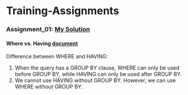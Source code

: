 # Training-Assignments
### Assignment_01: [My Solution](https://github.com/zmei1997/Training-Assignments/blob/main/Day1/Zhongxiao_Mei_Solution_for_assignment1.sql)

#### Where vs. Having [document](https://github.com/zmei1997/Training-Assignments/blob/main/Day2/WHERE_vs_HAVING.docx)
Difference between WHERE and HAVING:
1.	When the query has a GROUP BY clause, WHERE can only be used before GROUP BY, while HAVING can only be used after GROUP BY.
2.	We cannot use HAVING without GROUP BY. However, we can use WHERE without GROUP BY.
